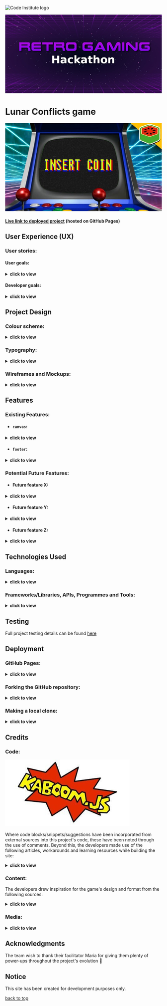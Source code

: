 ![Code Institute logo](https://codeinstitute.s3.amazonaws.com/fullstack/ci_logo_small.png)

![Retro Gaming Hackathon header background](docs/images/screenshots/retro-gaming-hackathon-header-bg.jpeg)

# Lunar Conflicts game

![Insert Coin arcade machine mockup](docs/images/screenshots/insert-coin.jpg)

#### [Live link to deployed project](https://charliemallon.github.io/RetroGamingHackathonTeam5/) (hosted on GitHub Pages)

## User Experience (UX)

### User stories:

#### User goals:
<details>
  <summary>
  <b>click to view</b>
  </summary>

  1. "As a player, I want to be able to play for as long as I want, without any time constraint."
  2. "As a player, I want to be able to easily use my mouse to play on desktop."
  3. "As a player, I want to receive an upgrade(s) if I reach a certain level of the game."
  4. "As a player, I want to receive power-ups at different stages throughout the game."
  5. "As a player, I want to be able to see my progress through the game visualised on-screen as a score."
</details>

#### Developer goals:
<details>
  <summary>
  <b>click to view</b>
  </summary>
  
  1. "As a game developer, I want to create a user-friendly game that's easy to play."
  2. "As a developer, I want to create different levels of difficulty within the game."
  3. "As a developer, I want to build a timer/scoreboard into the game's UI so that players can see their progress."
  4. "As a developer, I want to give upgrades to players of the game when they reach a certain level."
  5. "As a developer, I want to make power-ups a feature of the game."
</details>

## Project Design

### Colour scheme:
<details>
  <summary>
  <b>click to view</b>
  </summary>

![Project colour scheme (Coolors palette) screenshot](docs/images/screenshots/lunar_conflicts_colour_scheme.png)
</details>

### Typography:
<details>
  <summary>
  <b>click to view</b>
  </summary>

- #### Primary (in-game) font...

  - **Family:** [Unscii](http://viznut.fi/unscii/)
  - **Fallback(s):** n/a

- #### Secondary (`footer`) font...

  - **Family:** [PixelMix](https://www.dafont.com/pixelmix.font)
  - **Fallback(s):** `Courier`, `Monaco`, `monospace`
</details>

### Wireframes and Mockups:
<details>
  <summary>
  <b>click to view</b>
  </summary>

  ![GDD wireframe](docs/GDD/missiles.jpg)
  ![Game UI design mockup](placeholders/mockup.png)
  ![Game UI design wireframe](docs/wireframes/wireframe-lunar-conflicts.png)
</details>

## Features

### Existing Features:

- #### `canvas`:
<details>
  <summary>
  <b>click to view</b>
  </summary>
</details>

- #### `footer`:
<details>
  <summary>
  <b>click to view</b>
  </summary>
</details>

### Potential Future Features:

- #### Future feature X:
<details>
  <summary>
  <b>click to view</b>
  </summary>
</details>

- #### Future feature Y:
<details>
  <summary>
  <b>click to view</b>
  </summary>
</details>

- #### Future feature Z:
<details>
  <summary>
  <b>click to view</b>
  </summary>
</details>

## Technologies Used

### Languages:
<details>
  <summary>
  <b>click to view</b>
  </summary>

- [HTML5:](https://en.wikipedia.org/wiki/HTML5) used for structuring the site
- [CSS3:](https://en.wikipedia.org/wiki/Cascading_Style_Sheets) used for styling the site
- [JavaScript:](https://en.wikipedia.org/wiki/JavaScript) used for site logic and web page behaviour
</details>

### Frameworks/Libraries, APIs, Programmes and Tools:
<details>
  <summary>
  <b>click to view</b>
  </summary>

- [Kaboom.js v0.5.1:](https://kaboomjs.com/) JavaScript library used as the game's core development engine
- [DaFont:](https://www.dafont.com/) used to import the [PixelMix font](https://www.dafont.com/pixelmix.font) into the project's stylesheet
- [Balsamiq:](https://balsamiq.com/) used to generate [wireframes](#wireframes-and-mockups) during the project's design phase
- [Visual Studio Code](https://code.visualstudio.com/)/[Gitpod:](https://gitpod.io/) used as the team's IDEs for the project
- [Git:](https://git-scm.com/) used for version control by utilising the Gitpod terminal to commit frequently to Git and push all commits to GitHub
- [GitHub:](https://github.com/) used to compile and remotely store the project's codebase following successive local commits initiated from the command line
- [GitHub Pages:](https://en.wikipedia.org/wiki/GitHub#GitHub_Pages) used to host a live public version of the game site following [deployment](#deployment)
- [TinyJPG:](https://tinyjpg.com/) used for image compression
- [PicResize:](https://picresize.com/) used to crop and resize images
- [WebAIM (contrast checker):](https://webaim.org/resources/contrastchecker/) / [WAVE Web Accessibility Evaluation Tool](https://wave.webaim.org/) used to ensure site foreground and background colour contrasts meet [WCAG 2 accessibility requirements](https://webaim.org/articles/contrast/)
- [Can I Use:](https://caniuse.com/) browser compatibility tables used to cross-reference the viability of implementing certain HTML5 elements, CSS3 properties, file formats etc.
</details>

## Testing

Full project testing details can be found [here](testing.md)

## Deployment

### GitHub Pages:
<details>
  <summary>
  <b>click to view</b>
  </summary>

This project has been deployed to [GitHub Pages](https://en.wikipedia.org/wiki/GitHub#GitHub_Pages). The deployment process carried out was as follows...

1. [**Sign in** to GitHub](https://github.com/login) and locate the [relevant repository](https://github.com/CharlieMallon/RetroGamingHackathonTeam5). If you do not have a GitHub account, you may create one [here](https://github.com/signup).
2. At the top of the project repository page, select **Settings**. 
3. On the Settings page, scroll down the menu flanking the left-hand side of the screen and select **Pages** near the bottom of the list of options.

This will open GitHub Pages....

4. Under **Source**, click the dropdown displaying **Branch: None** and select the **master** branch. Click **Save**. 
5. The page will then automatically refresh and inform you that the site is now ready to be published, as well as indicating the `https://` address to be used. 
6. For reference purposes, a link to this newly-published site can be found in the **Pages** section of **Settings** (described above).
</details>

### Forking the GitHub repository:
<details>
  <summary>
  <b>click to view</b>
  </summary>

It is possible to fork this GitHub repository to view and/or make changes without affecting the original. This is achieved by following these steps...

1. [**Sign in** to your GitHub account](https://github.com/login) and locate the [relevant repository](https://github.com/CharlieMallon/RetroGamingHackathonTeam5).
2. Click on **Fork**, located near the top right-hand corner of the repository page.
3. You will now have a copy of this project's repository in your own GitHub account.
</details>

### Making a local clone:
<details>
  <summary>
  <b>click to view</b>
  </summary>

It is possible to copy the repository to your local machine so that you can fix merge conflicts, add or remove files and push larger commits without affecting the original project code. Cloning a repository pulls down a full copy of all the repo data that GitHub has at that point in time. See the [GitHub Docs](https://docs.github.com/en/github/creating-cloning-and-archiving-repositories/cloning-a-repository) for further information, and below for a brief summary...

1. [**Sign in** to your GitHub account](https://github.com/login) and locate the [relevant repository](https://github.com/CharlieMallon/RetroGamingHackathonTeam5).
2. Click on the **Code** dropdown next to the green **Gitpod** button. This will reveal the **Clone** option.
3. In order to clone the repository using `HTTPS`, select **HTTPS** and copy the link shown (there is a copy button to the right of the URL).
4. Next, open **Git Bash** (see [here](https://git-scm.com/downloads) for an overview of download options, if required).
5. Change the current working directory on your local machine to the location where you want the cloning to be made.
6. Type `git clone` into your IDE terminal followed by the URL you copied in Step 3 above, i.e.

```
https://github.com/CharlieMallon/RetroGamingHackathonTeam5.git
```

7. Press **Enter**. 
8. Your local clone has now been created.

_See the [GitHub Docs](https://docs.github.com/en/github/creating-cloning-and-archiving-repositories) for more information on all of the above processes._
</details>

## Credits

### Code:

![Kaboom.js logo](docs/images/screenshots/kaboom-logo.jpg)

Where code blocks/snippets/suggestions have been incorporated from external sources into this project's code, these have been noted through the use of comments. Beyond this, the developers made use of the following articles, workarounds and learning resources while building the site:
<details>
  <summary>
  <b>click to view</b>
  </summary>

- [Kaboom.js docs](https://kaboomjs.com/)
- ['Easy JavaScript Game Development with Kaboom.js'](https://www.youtube.com/watch?v=4OaHB0JbJDI) (freeCodeCamp)
- ['5 Tips for Getting Started with Kaboom.js'](https://blog.ourcade.co/posts/2021/5-tips-getting-started-kaboom-js/) (Ourcade)
- ['How to disable text selection highlighting'](https://stackoverflow.com/questions/826782/how-to-disable-text-selection-highlighting) (Stack Overflow)

</details>

### Content:

The developers drew inspiration for the game's design and format from the following sources:
<details>
  <summary>
  <b>click to view</b>
  </summary>

- ['Atari's Missile Command'](https://en.wikipedia.org/wiki/Missile_Command) (Wikipedia)
- ['Arcade Longplay [621] Missile Command'](https://www.youtube.com/watch?v=nokIGklnBGY) (World of Longplays YouTube channel)

</details>

### Media:
<details>
  <summary>
  <b>click to view</b>
  </summary>

_Media type_ <br> Title/Description  | <br>Format  | <br>Credit(s)  | <br>Link(s) to original source(s)  | 
| :------------ | :------------ |:--------------- |:---------------|
|         |                 |      |                |
| **_Favicon_**        |                 |      |                |
| **'8-bit Mario Coin'**     |    `.png`    |   [NicePNG](https://www.nicepng.com/)    | [NicePNG](https://www.nicepng.com/ourpic/u2w7a9e6r5r5i1y3_8-bit-mario-coin-mario-coin-pixel/)      |
|         |                 |      |                |
| **_Background music_**        |                 |      |                |
| **'Never Surrender' (start scene)**     |    `.ogg`    |   [Patrick de Arteaga](https://patrickdearteaga.com/)    | [Patrick de Arteaga: Royalty-Free Music](https://patrickdearteaga.com/royalty-free-music/)      |
| **'Heroic Intrusion' (main scene)**      |    `.ogg`    |   [Patrick de Arteaga](https://patrickdearteaga.com/)    | [Patrick de Arteaga: Royalty-Free Music](https://patrickdearteaga.com/royalty-free-music/)      |
|         |                 |      |                |
| **_Sound effects_**         |                 |      |                |
| **Missile/Bomb explosion**      |    `.wav`    |   [DrPetter](http://www.drpetter.se/project_sfxr.html), [Eric Fredricksen](http://fredricksen.net/), [Chris McCormick](https://github.com/chr15m/jsfxr)    | [jsfxr](http://sfxr.me/)      |
| **Upgrade click noise**      |    `.wav`    |   [DrPetter](http://www.drpetter.se/project_sfxr.html), [Eric Fredricksen](http://fredricksen.net/), [Chris McCormick](https://github.com/chr15m/jsfxr)    | [jsfxr](http://sfxr.me/)      |
|         |                 |      |                |
| **_`README` hero image_**         |                 |      |                |
| **'Insert Coin' graphic**      |    `.jpg`    |   [Mr. Fruit (YouTube gaming channel)](https://www.youtube.com/c/MrFruitGamingChannel)    | [Google Images](https://i.ytimg.com/vi/ykYsPnsOC7o/maxresdefault.jpg)      |
</details>

## Acknowledgments

The team wish to thank their facilitator Maria for giving them plenty of power-ups throughout the project's evolution 🍄

## Notice

This site has been created for development purposes only.

[back to top](#lunar-conflicts-game)